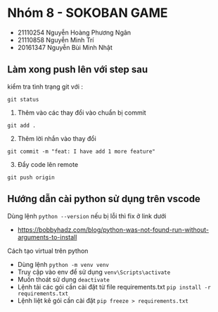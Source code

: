 # Nhóm 8 - SOKOBAN GAME
- 21110254 Nguyễn Hoàng Phương Ngân 
- 21110858 Nguyễn Minh Trí
- 20161347 Nguyễn Bùi Minh Nhật

## Làm xong push lên với step sau

kiểm tra tình trạng git với :

```
git status
```

1. Thêm vào các thay đổi vào chuẩn bị commit

```
git add .
```

2. Thêm lời nhắn vào thay đổi

```
git commit -m "feat: I have add 1 more feature"
```

3. Đẩy code lên remote

```
git push origin
```


## Hướng dẫn cài python sử dụng trên vscode
Dùng lệnh `python --version` nếu bị lỗi thì fix ở link dưới
- https://bobbyhadz.com/blog/python-was-not-found-run-without-arguments-to-install

Cách tạo virtual trên python
- Dùng lệnh `python -m venv venv`
- Truy cập vào env để sử dụng `venv\Scripts\activate`
- Muốn thoát sử dụng `deactivate`
- Lệnh tải các gói cần cài đặt từ file requirements.txt `pip install -r requirements.txt`
- Lệnh liệt kê gói cần cài đặt `pip freeze > requirements.txt`
